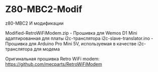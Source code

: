 # Z80-MBC2-Modif
z80-MBC2 И модификации


Modified-RetroWiFiModem.zip - Прошивка для Wemos D1 Mini адаптированная для платы i2c-транслятора
i2c-slave-translator.ino - Прошивка для Arduino Pro Mini 5V, используемая в качестве i2c-транслятора для модема


Оригинальная прошивка Retro WiFi modem: https://github.com/mecparts/RetroWiFiModem
